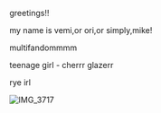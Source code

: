 greetings!! 

my name is vemi,or ori,or simply,mike!

multifandommmm 

teenage girl - cherrr glazerr

rye irl

![IMG_3717](https://github.com/user-attachments/assets/41c6f32a-4e96-48ca-84c1-dd173b96f407)
